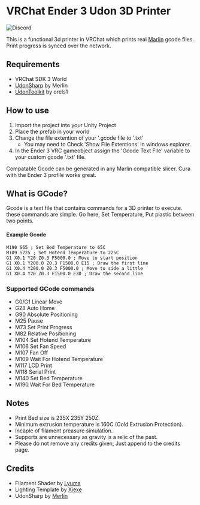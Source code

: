 # VRChat Ender 3 Udon 3D Printer

![Discord](https://img.shields.io/discord/545567251575865365?label=Discord&style=for-the-badge)

This is a functional 3d printer in VRChat which prints real [Marlin](https://marlinfw.org/docs/gcode/G000-G001.html) gcode files. Print progress is synced over the network.

## Requirements

* VRChat SDK 3 World
* [UdonSharp](https://github.com/MerlinVR/UdonSharp) by Merlin
* [UdonToolkit](https://github.com/orels1/UdonToolkit) by orels1

## How to use

1) Import the project into your Unity Project
2) Place the prefab in your world
3) Change the file extention of your '.gcode file to '.txt'
    * You may need to Check 'Show File Extentions' in windows explorer.
4) In the Ender 3 VRC gameobject assign the 'Gcode Text File' variable to your custom gcode '.txt' file.


Compatable Gcode can be generated in any Marlin compatible slicer. Cura with the Ender 3 profile works great.

## What is GCode?

Gcode is a text file that contains commands for a 3D printer to execute. these commands are simple. Go here, Set Temperature, Put plastic between two points.

#### Example Gcode
```
M190 S65 ; Set Bed Temperature to 65C
M109 S225 ; Set Hotend Temperature to 225C
G1 X0.1 Y20 Z0.3 F5000.0 ; Move to start position
G1 X0.1 Y200.0 Z0.3 F1500.0 E15 ; Draw the first line
G1 X0.4 Y200.0 Z0.3 F5000.0 ; Move to side a little
G1 X0.4 Y20 Z0.3 F1500.0 E30 ; Draw the second line
```

### Supported GCode commands

* G0/G1 Linear Move
* G28 Auto Home
* G90 Absolute Positioning
* M25 Pause
* M73 Set Print Progress
* M82 Relative Positioning
* M104 Set Hotend Temperature
* M106 Set Fan Speed
* M107 Fan Off
* M109 Wait For Hotend Temperature
* M117 LCD Print
* M118 Serial Print
* M140 Set Bed Temperature
* M190 Wait For Bed Temperature

## Notes

* Print Bed size is 235X 235Y 250Z.
* Minimum extrusion temperature is 160C (Cold Extrusion Protection).
* Incaple of filament preasure simulation.
* Supports are unnecessary as gravity is a relic of the past.
* Please do not remove any credits given, Just append to the credits page.

## Credits

* Filament Shader by [Lyuma](https://github.com/lyuma)
* Lighting Template by [Xiexe](https://github.com/Xiexe)
* UdonSharp by [Merlin](https://github.com/MerlinVR/UdonSharp)  
